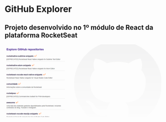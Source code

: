 <h1>GitHub Explorer</h1>
<h2>Projeto desenvolvido no 1º módulo de React da plataforma RocketSeat</h2>
<img src="./public/layout.PNG">